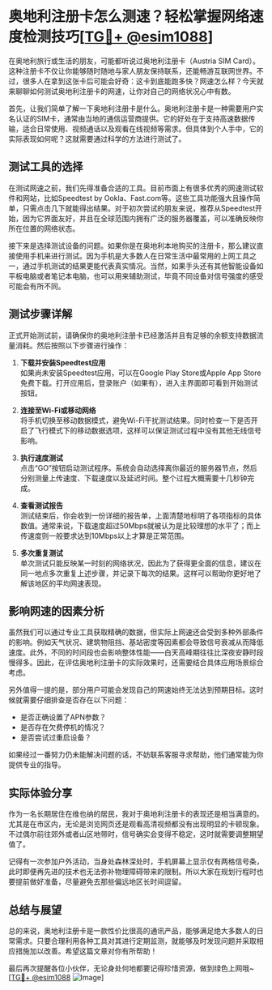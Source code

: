 # 奥地利注册卡怎么测速？轻松掌握网络速度检测技巧[[TG💪+ @esim1088](https://t.me/s/esim1088)]

在奥地利旅行或生活的朋友，可能都听说过奥地利注册卡（Austria SIM Card）。这种注册卡不仅让你能够随时随地与家人朋友保持联系，还能畅游互联网世界。不过，很多人在拿到这张卡后可能会好奇：这卡到底能跑多快？网速怎么样？今天就来聊聊如何测试奥地利注册卡的网速，让你对自己的网络状况心中有数。

首先，让我们简单了解一下奥地利注册卡是什么。奥地利注册卡是一种需要用户实名认证的SIM卡，通常由当地的通信运营商提供。它的好处在于支持高速数据传输，适合日常使用、视频通话以及观看在线视频等需求。但具体到个人手中，它的实际表现如何呢？这就需要通过科学的方法进行测试了。

## 测试工具的选择

在测试网速之前，我们先得准备合适的工具。目前市面上有很多优秀的网速测试软件和网站，比如Speedtest by Ookla、Fast.com等。这些工具功能强大且操作简单，只需点击几下就能得出结果。对于初次尝试的朋友来说，推荐从Speedtest开始，因为它界面友好，并且在全球范围内拥有广泛的服务器覆盖，可以准确反映你所在位置的网络状态。

接下来是选择测试设备的问题。如果你是在奥地利本地购买的注册卡，那么建议直接使用手机来进行测试。因为手机是大多数人在日常生活中最常用的上网工具之一，通过手机测试的结果更能代表真实情况。当然，如果手头还有其他智能设备如平板电脑或者笔记本电脑，也可以用来辅助测试，毕竟不同设备对信号强度的感受可能会有所不同。

## 测试步骤详解

正式开始测试前，请确保你的奥地利注册卡已经激活并且有足够的余额支持数据流量消耗。然后按照以下步骤进行操作：

1. **下载并安装Speedtest应用**  
   如果尚未安装Speedtest应用，可以在Google Play Store或Apple App Store免费下载。打开应用后，登录账户（如果有），进入主界面即可看到开始测试按钮。

2. **连接至Wi-Fi或移动网络**  
   将手机切换至移动数据模式，避免Wi-Fi干扰测试结果。同时检查一下是否开启了飞行模式下的移动数据选项，这样可以保证测试过程中没有其他无线信号影响。

3. **执行速度测试**  
   点击“GO”按钮启动测试程序。系统会自动选择离你最近的服务器节点，然后分别测量上传速度、下载速度以及延迟时间。整个过程大概需要十几秒钟完成。

4. **查看测试报告**  
   测试结束后，你会收到一份详细的报告单，上面清楚地标明了各项指标的具体数值。通常来说，下载速度超过50Mbps就被认为是比较理想的水平了；而上传速度则一般要求达到10Mbps以上才算是正常范围。

5. **多次重复测试**  
   单次测试只能反映某一时刻的网络状况，因此为了获得更全面的信息，建议在同一地点多次重复上述步骤，并记录下每次的结果。这样可以帮助你更好地了解该地区的平均网速表现。

## 影响网速的因素分析

虽然我们可以通过专业工具获取精确的数据，但实际上网速还会受到多种外部条件的影响。例如天气状况、建筑物阻挡、基站密度等因素都会导致信号衰减从而降低速度。此外，不同的时间段也会影响整体性能——白天高峰期往往比深夜安静时段慢得多。因此，在评估奥地利注册卡的实际效果时，还需要结合具体应用场景综合考虑。

另外值得一提的是，部分用户可能会发现自己的网速始终无法达到预期目标。这时候就需要仔细排查是否存在以下问题：
- 是否正确设置了APN参数？
- 是否存在欠费停机的情况？
- 是否尝试过重启设备？

如果经过一番努力仍未能解决问题的话，不妨联系客服寻求帮助，他们通常能为你提供专业的指导。

## 实际体验分享

作为一名长期居住在维也纳的居民，我对于奥地利注册卡的表现还是相当满意的。尤其是在市区内，无论是浏览网页还是观看高清视频都没有出现明显的卡顿现象。不过偶尔前往郊外或者山区地带时，信号确实会变得不稳定，这时就需要调整期望值了。

记得有一次参加户外活动，当身处森林深处时，手机屏幕上显示仅有两格信号条，此时即便再先进的技术也无法弥补物理障碍带来的限制。所以大家在规划行程时也要提前做好准备，尽量避免去那些偏远地区长时间逗留。

## 总结与展望

总的来说，奥地利注册卡是一款性价比很高的通讯产品，能够满足绝大多数人的日常需求。只要合理利用各种工具对其进行定期监测，就能够及时发现问题并采取相应措施加以改善。希望这篇文章对你有所帮助！

最后再次提醒各位小伙伴，无论身处何地都要记得珍惜资源，做到绿色上网哦~ [[TG💪+ @esim1088](https://t.me/s/esim1088) ![Image](https://i.postimg.cc/4NQfJmqS/Snipaste-2025-05-13-00-14-12.png)]